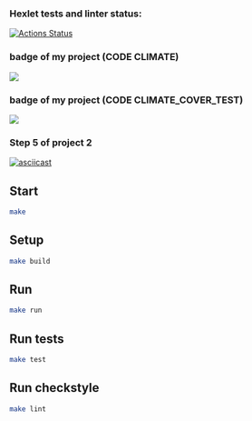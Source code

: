 ### Hexlet tests and linter status:
[![Actions Status](https://github.com/Absaidov/java-project-71/workflows/hexlet-check/badge.svg)](https://github.com/Absaidov/java-project-71/actions)
### badge of my project (CODE CLIMATE)
<a href="https://codeclimate.com/github/Absaidov/java-project-71/progress/maintainability"><img src="https://api.codeclimate.com/v1/badges/21aa3301ec3cce033444/maintainability" /></a>

### badge of my project (CODE CLIMATE_COVER_TEST)
<a href="https://codeclimate.com/github/Absaidov/java-project-71/test_coverage"><img src="https://api.codeclimate.com/v1/badges/5a26d8cd65b2202dfa83/test_coverage" /></a>

### Step 5 of project 2 

[//]: # (https://asciinema.org/a/577518)
[![asciicast](https://asciinema.org/a/577518.svg)](https://asciinema.org/a/577518)

## Start

```sh
make
```

## Setup
```sh
make build
```

## Run
```sh
make run
```

## Run tests
```sh
make test
```

## Run checkstyle
```sh
make lint
```
